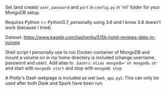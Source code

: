 Set (and create) `user`, `password` and `port` in `config.py` in 'ml' folder for your MongoDB setup.


Requires Python <= Python3.7, personally using 3.6 and I know 3.8 doesn't work (because I tried)

Dataset: https://www.kaggle.com/jiashenliu/515k-hotel-reviews-data-in-europe

Shell script I personally use to run Docker-container of MongoDB and mount a volume on in my home directory is included (change username, password and user).
Add alias to `.bashrc`: `alias mongodb='sh mongodb.sh'`
and start with `mongodb start` and stop with `mongodb stop`



A Plotly's Dash webpage is included as wel (`web_app.py`).
This can only be used after both Dask and Spark have been run.